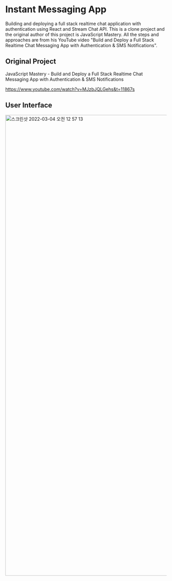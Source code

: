 # Instant Messaging App

Building and deploying a full stack realtime chat application with authentication using React and Stream Chat API. This is a clone project and the original author of this project is JavaScript Mastery. All the steps and approaches are from his YouTube video "Build and Deploy a Full Stack Realtime Chat Messaging App with Authentication & SMS Notifications".

## Original Project

JavaScript Mastery - Build and Deploy a Full Stack Realtime Chat Messaging App with Authentication & SMS Notifications

https://www.youtube.com/watch?v=MJzbJQLGehs&t=11867s

## User Interface

<img width="1440" alt="스크린샷 2022-03-04 오전 12 57 13" src="https://user-images.githubusercontent.com/94903612/156602009-be97deeb-d948-45fe-a23a-0645e3750b92.png">

